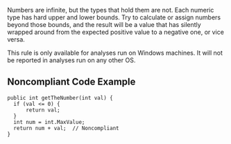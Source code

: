 Numbers are infinite, but the types that hold them are not. Each numeric type has hard upper and lower bounds. Try to calculate or assign numbers beyond those bounds, and the result will be a value that has silently wrapped around from the expected positive value to a negative one, or vice versa.
 
This rule is only available for analyses run on Windows machines. It will not be reported in analyses run on any other OS.
 
## Noncompliant Code Example

    public int getTheNumber(int val) {
      if (val <= 0) {
          return val;
      }
      int num = int.MaxValue;
      return num + val;  // Noncompliant
    }